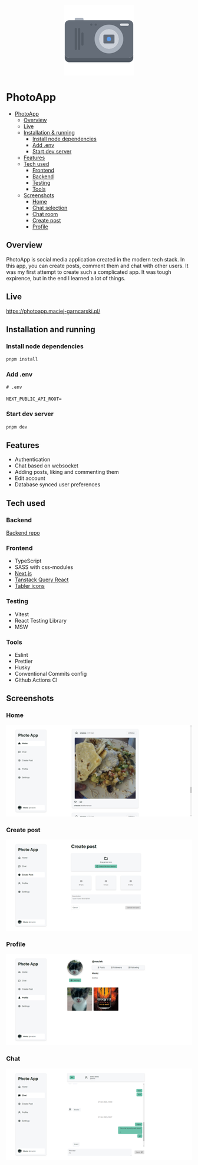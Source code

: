 <p align="center">
  <img width="192" height="192" src="https://raw.githubusercontent.com/MaciejGarncarski/photo-app/main/.github/logo.png">
</p>

# PhotoApp

- [PhotoApp](#photoapp)
  - [Overview](#overview)
  - [Live](#live)
  - [Installation \& running](#installation--running)
    - [Install node dependencies](#install-node-dependencies)
    - [Add .env](#add-env)
    - [Start dev server](#start-dev-server)
  - [Features](#features)
  - [Tech used](#tech-used)
    - [Frontend](#frontend)
    - [Backend](#backend)
    - [Testing](#testing)
    - [Tools](#tools)
  - [Screenshots](#screenshots)
    - [Home](#home)
    - [Chat selection](#chat-selection)
    - [Chat room](#chat-room)
    - [Create post](#create-post)
    - [Profile](#profile)

## Overview

PhotoApp is social media application created in the modern tech stack.
In this app, you can create posts, comment them and chat with other users. It was my first attempt to create such a complicated app. It was tough expirence, but in the end I learned a lot of things.

## Live

<https://photoapp.maciej-garncarski.pl/>

## Installation and running

### Install node dependencies

```bash
pnpm install
```

### Add .env

```
# .env 

NEXT_PUBLIC_API_ROOT=
```

### Start dev server

```bash
pnpm dev
```

## Features

- Authentication
- Chat based on websocket
- Adding posts, liking and commenting them
- Edit account
- Database synced user preferences

## Tech used

### Backend

[Backend repo](https://github.com/MaciejGarncarski/photo-app-backend)

### Frontend

- TypeScript
- SASS with css-modules
- [Next.js](https://nextjs.org/)
- [Tanstack Query React](https://tanstack.com/query/latest/docs/react/overview)
- [Tabler icons](https://tabler-icons.io/)

### Testing

- Vitest
- React Testing Library
- MSW

### Tools

- Eslint
- Prettier
- Husky
- Conventional Commits config
- Github Actions CI

## Screenshots


### Home
![home](https://raw.githubusercontent.com/MaciejGarncarski/photo-app/main/.github/screenshots/home.png)

### Create post
![create post](https://raw.githubusercontent.com/MaciejGarncarski/photo-app/main/.github/screenshots/create-post.png)

### Profile
![profile](https://raw.githubusercontent.com/MaciejGarncarski/photo-app/main/.github/screenshots/profile.png)

### Chat
![create post](https://raw.githubusercontent.com/MaciejGarncarski/photo-app/main/.github/screenshots/chat.png)

